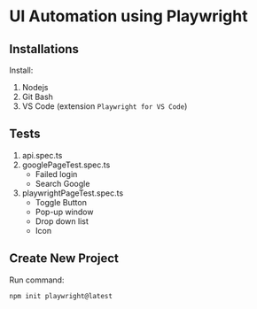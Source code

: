 # UI Automation using Playwright

## Installations
Install:
1. Nodejs
2. Git Bash
3. VS Code (extension `Playwright for VS Code`)

## Tests
1. api.spec.ts
2. googlePageTest.spec.ts
    - Failed login
    - Search Google
3. playwrightPageTest.spec.ts
    - Toggle Button
    - Pop-up window
    - Drop down list
    - Icon

## Create New Project
Run command:
```
npm init playwright@latest
```